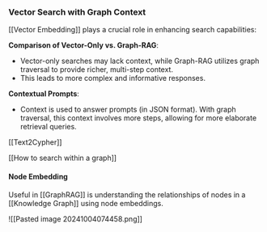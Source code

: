 ### Vector Search with Graph Context

[[Vector Embedding]] plays a crucial role in enhancing search capabilities:

**Comparison of Vector-Only vs. Graph-RAG**: 
  - Vector-only searches may lack context, while Graph-RAG utilizes graph traversal to provide richer, multi-step context.
  - This leads to more complex and informative responses.

**Contextual Prompts**: 
  - Context is used to answer prompts (in JSON format). With graph traversal, this context involves more steps, allowing for more elaborate retrieval queries.

[[Text2Cypher]]

[[How to search within a graph]]
#### Node Embedding

Useful in [[GraphRAG]] is understanding the relationships of nodes in a [[Knowledge Graph]] using node embeddings.

![[Pasted image 20241004074458.png]]